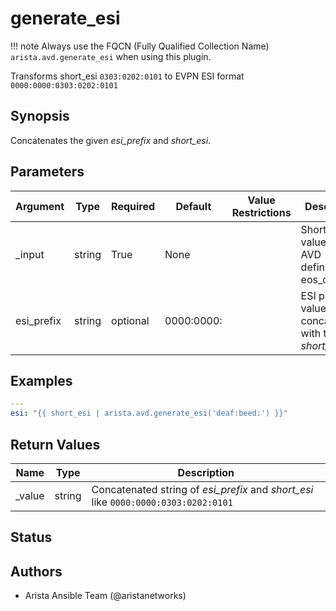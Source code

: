 # generate_esi

!!! note
    Always use the FQCN (Fully Qualified Collection Name) `arista.avd.generate_esi` when using this plugin.

Transforms short\_esi <code>0303\:0202\:0101</code> to EVPN ESI format <code>0000\:0000\:0303\:0202\:0101</code>

## Synopsis

Concatenates the given <em>esi\_prefix</em> and <em>short\_esi</em>.

## Parameters

| Argument | Type | Required | Default | Value Restrictions | Description |
| -------- | ---- | -------- | ------- | ------------------ | ----------- |
| _input | string | True | None |  | Short ESI value as per AVD definition in eos\_designs. |
| esi_prefix | string | optional | 0000:0000: |  | ESI prefix value. Will be concatenated with the <em>short\_esi</em>. |

## Examples

```yaml
---
esi: "{{ short_esi | arista.avd.generate_esi('deaf:beed:') }}"
```

## Return Values

| Name | Type | Description |
| ---- | ---- | ----------- |
| _value | string | Concatenated string of <em>esi\_prefix</em> and <em>short\_esi</em> like <code>0000\:0000\:0303\:0202\:0101</code> |

## Status

## Authors

- Arista Ansible Team (@aristanetworks)
